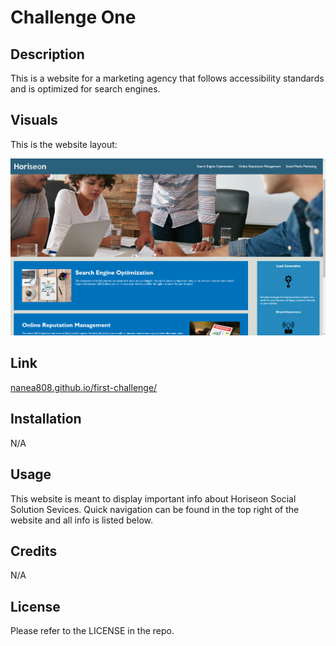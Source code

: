 # Challenge One

## Description

This is a website for a marketing agency that follows accessibility standards
and is optimized for search engines.

## Visuals

This is the website layout:

![Horiseon informational website](./assets/images/site-screenshot.png)

## Link

[nanea808.github.io/first-challenge/](https://github.com/nanea808/first-challenge)

## Installation

N/A

## Usage

This website is meant to display important info about Horiseon Social Solution Sevices. Quick navigation can be found in the top right of the website and all info is listed below.

## Credits

N/A

## License

Please refer to the LICENSE in the repo.
